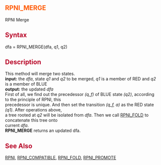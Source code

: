 <font color='FF5B00'><h2> RPNI_MERGE </h2></font>
RPNI Merge
<font color='B80028'><h2> Syntax </h2></font>
dfa = RPNI\_MERGE(dfa, q1, q2)
<font color='B80028'><h2> Description </h2></font>
This method will merge two states. <br>
<b>input:</b> the <i>dfa</i>, state <i>q1</i> and <i>q2</i> to be merged, <i>q1</i> is a member of RED and <i>q2</i> is a member of BLUE <br>
<b>output:</b> the updated <i>dfa</i>  <br>
First of all, we find out the precedessor <i>(q_f)</i> of BLUE state <i>(q2)</i>, according to the principle of RPNI, this <br>
precedessor is unique. And then set the transition <i>(q_f, a)</i> as the RED state <i>(q1)</i>. After operations above, <br>
a tree rooted at <i>q2</i> will be isolated from <i>dfa</i>. Then we call <a href='RPNIFold.md'>RPNI_FOLD</a> to concatenate this tree onto<br>
current <i>dfa</i>.<br>
<b>RPNI_MERGE</b> returns an updated dfa.<br>
<font color='B80028'><h2> See Also </h2></font>
<a href='RPNI.md'>RPNI</a>, <a href='RPNICompatible.md'>RPNI_COMPATIBLE</a>, <a href='RPNIFold.md'>RPNI_FOLD</a>, <a href='RPNIPromote.md'>RPNI_PROMOTE</a>